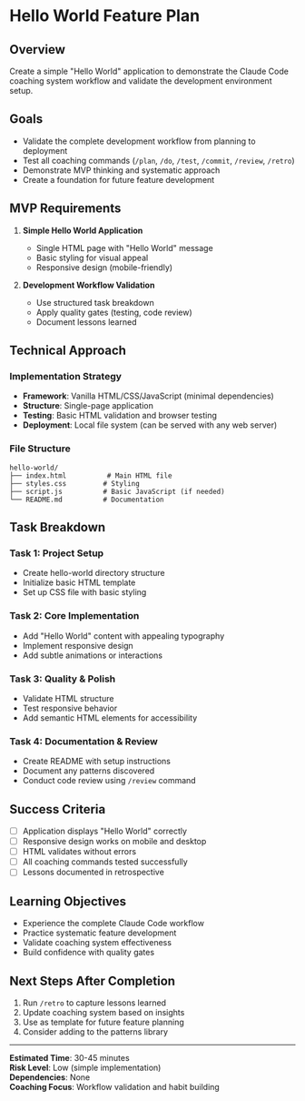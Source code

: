 # Hello World Feature Plan

## Overview
Create a simple "Hello World" application to demonstrate the Claude Code coaching system workflow and validate the development environment setup.

## Goals
- Validate the complete development workflow from planning to deployment
- Test all coaching commands (`/plan`, `/do`, `/test`, `/commit`, `/review`, `/retro`)
- Demonstrate MVP thinking and systematic approach
- Create a foundation for future feature development

## MVP Requirements
1. **Simple Hello World Application**
   - Single HTML page with "Hello World" message
   - Basic styling for visual appeal
   - Responsive design (mobile-friendly)

2. **Development Workflow Validation**
   - Use structured task breakdown
   - Apply quality gates (testing, code review)
   - Document lessons learned

## Technical Approach

### Implementation Strategy
- **Framework**: Vanilla HTML/CSS/JavaScript (minimal dependencies)
- **Structure**: Single-page application
- **Testing**: Basic HTML validation and browser testing
- **Deployment**: Local file system (can be served with any web server)

### File Structure
```
hello-world/
├── index.html          # Main HTML file
├── styles.css         # Styling
├── script.js          # Basic JavaScript (if needed)
└── README.md          # Documentation
```

## Task Breakdown

### Task 1: Project Setup
- Create hello-world directory structure
- Initialize basic HTML template
- Set up CSS file with basic styling

### Task 2: Core Implementation
- Add "Hello World" content with appealing typography
- Implement responsive design
- Add subtle animations or interactions

### Task 3: Quality & Polish
- Validate HTML structure
- Test responsive behavior
- Add semantic HTML elements for accessibility

### Task 4: Documentation & Review
- Create README with setup instructions
- Document any patterns discovered
- Conduct code review using `/review` command

## Success Criteria
- [ ] Application displays "Hello World" correctly
- [ ] Responsive design works on mobile and desktop
- [ ] HTML validates without errors
- [ ] All coaching commands tested successfully
- [ ] Lessons documented in retrospective

## Learning Objectives
- Experience the complete Claude Code workflow
- Practice systematic feature development
- Validate coaching system effectiveness
- Build confidence with quality gates

## Next Steps After Completion
1. Run `/retro` to capture lessons learned
2. Update coaching system based on insights
3. Use as template for future feature planning
4. Consider adding to the patterns library

---

**Estimated Time**: 30-45 minutes  
**Risk Level**: Low (simple implementation)  
**Dependencies**: None  
**Coaching Focus**: Workflow validation and habit building